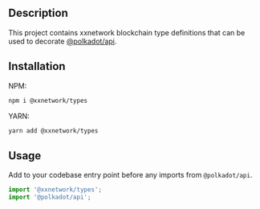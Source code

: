 ## Description

This project contains xxnetwork blockchain type definitions that can be used to decorate <a href="https://www.npmjs.com/package/@polkadot/api" target="_blank">@polkadot/api</a>.

## Installation

NPM:
```bash
npm i @xxnetwork/types
```

YARN:
```bash
yarn add @xxnetwork/types
```

## Usage

Add to your codebase entry point before any imports from `@polkadot/api`.

```js
import '@xxnetwork/types';
import '@polkadot/api';
```

